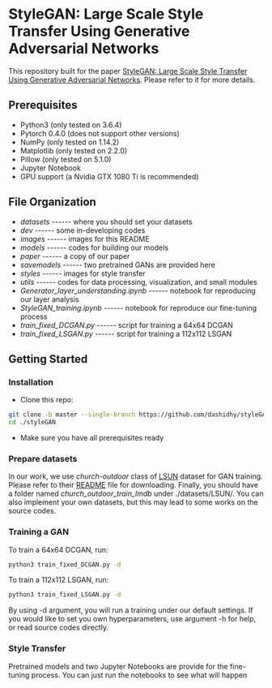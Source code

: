 # StyleGAN: Large Scale Style Transfer Using Generative Adversarial Networks

This repository built for the paper [StyleGAN: Large Scale Style Transfer Using Generative Adversarial Networks](https://github.com/dashidhy/styleGAN/blob/master/paper/StyleGAN.pdf). Please refer to it for more details.

## Prerequisites

- Python3 (only tested on 3.6.4)
- Pytorch 0.4.0 (does not support other versions)
- NumPy (only tested on 1.14.2)
- Matplotlib (only tested on 2.2.0)
- Pillow (only tested on 5.1.0)
- Jupyter Notebook
- GPU support (a Nvidia GTX 1080 Ti is recommended)

## File Organization

- *datasets* ------ where you should set your datasets
- *dev* ------ some in-developing codes
- *images* ------ images for this README
- *models* ------ codes for building our models
- *paper* ------ a copy of our paper
- *savemodels* ------ two pretrained GANs are provided here
- *styles* ------ images for style transfer
- *utils* ------ codes for data processing, visualization, and small modules
- *Generator_layer_understanding.ipynb* ------ notebook for reproducing our layer analysis
- *StyleGAN_training.ipynb* ------ notebook for reproduce our fine-tuning process
- *train_fixed_DCGAN.py* ------ script for training a 64x64 DCGAN
- *train_fixed_LSGAN.py* ------ script for training a 112x112 LSGAN

## Getting Started

### Installation

- Clone this repo:

```bash
git clone -b master --single-branch https://github.com/dashidhy/styleGAN.git
cd ./styleGAN
```

- Make sure you have all prerequisites ready

### Prepare datasets

In our work, we use *church-outdoor* class of [LSUN](http://lsun.cs.princeton.edu/2017/) dataset for GAN training. Please refer to their [README](https://github.com/fyu/lsun/blob/master/README.md) file for downloading. Finally, you should have a folder named *church_outdoor_train_lmdb* under ./datasets/LSUN/. You can also implement your own datasets, but this may lead to some works on the source codes.

### Training a GAN

To train a 64x64 DCGAN, run:

```bash
python3 train_fixed_DCGAN.py -d
```

To train a 112x112 LSGAN, run:

```bash
python3 train_fixed_LSGAN.py -d
```

By using -d argument, you will run a training under our default settings. If you would like to set you own hyperparameters, use argument -h for help, or read source codes directly.

### Style Transfer

Pretrained models and two Jupyter Notebooks are provide for the fine-tuning process. You can just run the notebooks to see what will happen

